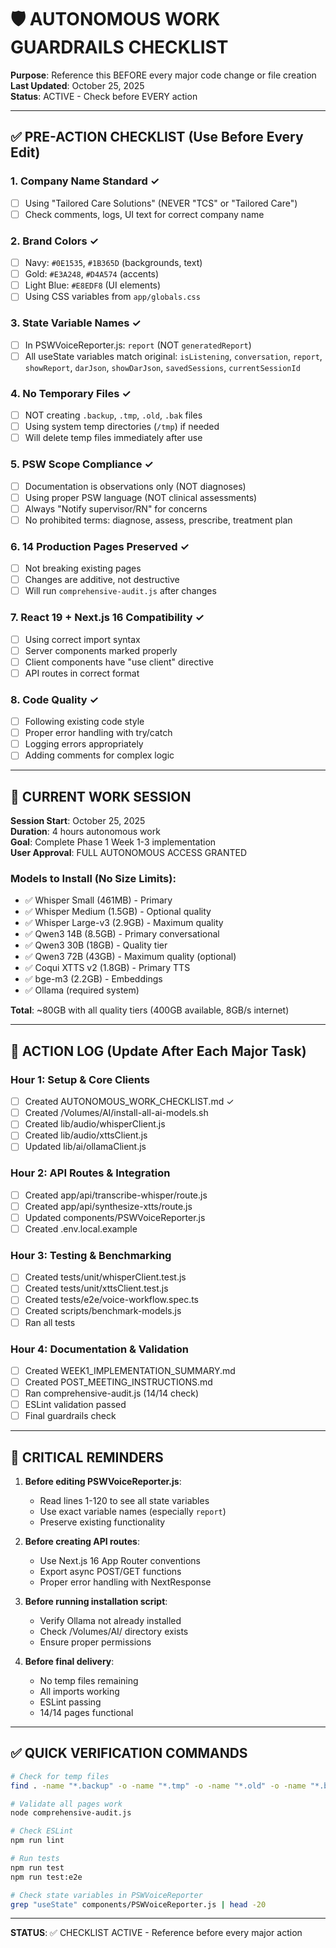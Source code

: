 # 🛡️ AUTONOMOUS WORK GUARDRAILS CHECKLIST

**Purpose**: Reference this BEFORE every major code change or file creation  
**Last Updated**: October 25, 2025  
**Status**: ACTIVE - Check before EVERY action

---

## ✅ PRE-ACTION CHECKLIST (Use Before Every Edit)

### 1. **Company Name Standard** ✓
- [ ] Using "Tailored Care Solutions" (NEVER "TCS" or "Tailored Care")
- [ ] Check comments, logs, UI text for correct company name

### 2. **Brand Colors** ✓
- [ ] Navy: `#0E1535`, `#1B365D` (backgrounds, text)
- [ ] Gold: `#E3A248`, `#D4A574` (accents)
- [ ] Light Blue: `#E8EDF8` (UI elements)
- [ ] Using CSS variables from `app/globals.css`

### 3. **State Variable Names** ✓
- [ ] In PSWVoiceReporter.js: `report` (NOT `generatedReport`)
- [ ] All useState variables match original: `isListening`, `conversation`, `report`, `showReport`, `darJson`, `showDarJson`, `savedSessions`, `currentSessionId`

### 4. **No Temporary Files** ✓
- [ ] NOT creating `.backup`, `.tmp`, `.old`, `.bak` files
- [ ] Using system temp directories (`/tmp`) if needed
- [ ] Will delete temp files immediately after use

### 5. **PSW Scope Compliance** ✓
- [ ] Documentation is observations only (NOT diagnoses)
- [ ] Using proper PSW language (NOT clinical assessments)
- [ ] Always "Notify supervisor/RN" for concerns
- [ ] No prohibited terms: diagnose, assess, prescribe, treatment plan

### 6. **14 Production Pages Preserved** ✓
- [ ] Not breaking existing pages
- [ ] Changes are additive, not destructive
- [ ] Will run `comprehensive-audit.js` after changes

### 7. **React 19 + Next.js 16 Compatibility** ✓
- [ ] Using correct import syntax
- [ ] Server components marked properly
- [ ] Client components have "use client" directive
- [ ] API routes in correct format

### 8. **Code Quality** ✓
- [ ] Following existing code style
- [ ] Proper error handling with try/catch
- [ ] Logging errors appropriately
- [ ] Adding comments for complex logic

---

## 🎯 CURRENT WORK SESSION

**Session Start**: October 25, 2025  
**Duration**: 4 hours autonomous work  
**Goal**: Complete Phase 1 Week 1-3 implementation  
**User Approval**: FULL AUTONOMOUS ACCESS GRANTED

### Models to Install (No Size Limits):
- ✅ Whisper Small (461MB) - Primary
- ✅ Whisper Medium (1.5GB) - Optional quality
- ✅ Whisper Large-v3 (2.9GB) - Maximum quality
- ✅ Qwen3 14B (8.5GB) - Primary conversational
- ✅ Qwen3 30B (18GB) - Quality tier
- ✅ Qwen3 72B (43GB) - Maximum quality (optional)
- ✅ Coqui XTTS v2 (1.8GB) - Primary TTS
- ✅ bge-m3 (2.2GB) - Embeddings
- ✅ Ollama (required system)

**Total**: ~80GB with all quality tiers (400GB available, 8GB/s internet)

---

## 📝 ACTION LOG (Update After Each Major Task)

### Hour 1: Setup & Core Clients
- [ ] Created AUTONOMOUS_WORK_CHECKLIST.md ✓
- [ ] Created /Volumes/AI/install-all-ai-models.sh
- [ ] Created lib/audio/whisperClient.js
- [ ] Created lib/audio/xttsClient.js
- [ ] Updated lib/ai/ollamaClient.js

### Hour 2: API Routes & Integration
- [ ] Created app/api/transcribe-whisper/route.js
- [ ] Created app/api/synthesize-xtts/route.js
- [ ] Updated components/PSWVoiceReporter.js
- [ ] Created .env.local.example

### Hour 3: Testing & Benchmarking
- [ ] Created tests/unit/whisperClient.test.js
- [ ] Created tests/unit/xttsClient.test.js
- [ ] Created tests/e2e/voice-workflow.spec.ts
- [ ] Created scripts/benchmark-models.js
- [ ] Ran all tests

### Hour 4: Documentation & Validation
- [ ] Created WEEK1_IMPLEMENTATION_SUMMARY.md
- [ ] Created POST_MEETING_INSTRUCTIONS.md
- [ ] Ran comprehensive-audit.js (14/14 check)
- [ ] ESLint validation passed
- [ ] Final guardrails check

---

## 🚨 CRITICAL REMINDERS

1. **Before editing PSWVoiceReporter.js**:
   - Read lines 1-120 to see all state variables
   - Use exact variable names (especially `report`)
   - Preserve existing functionality

2. **Before creating API routes**:
   - Use Next.js 16 App Router conventions
   - Export async POST/GET functions
   - Proper error handling with NextResponse

3. **Before running installation script**:
   - Verify Ollama not already installed
   - Check /Volumes/AI/ directory exists
   - Ensure proper permissions

4. **Before final delivery**:
   - No temp files remaining
   - All imports working
   - ESLint passing
   - 14/14 pages functional

---

## ✅ QUICK VERIFICATION COMMANDS

```bash
# Check for temp files
find . -name "*.backup" -o -name "*.tmp" -o -name "*.old" -o -name "*.bak"

# Validate all pages work
node comprehensive-audit.js

# Check ESLint
npm run lint

# Run tests
npm run test
npm run test:e2e

# Check state variables in PSWVoiceReporter
grep "useState" components/PSWVoiceReporter.js | head -20
```

---

**STATUS**: ✅ CHECKLIST ACTIVE - Reference before every major action
